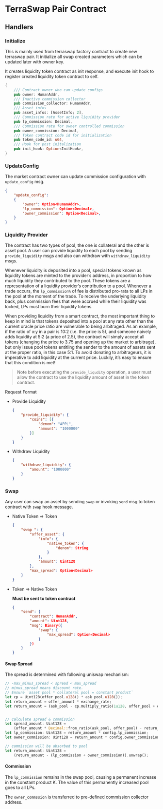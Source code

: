 # TerraSwap Pair Contract

## Handlers
### Initialize
This is mainly used from terraswap factory contract to create new terraswap pair. It initialize all swap created parameters which can be updated later with owner key. 

It creates liquidity token contract as init response, and execute init hook to register created liquidity token contract to self. 

```rust
{
    /// Contract owner who can update configs
    pub owner: HumanAddr,
    /// Inactive commission collector
    pub commission_collector: HumanAddr,
    /// Asset infos
    pub asset_infos: [AssetInfo; 2],
    /// Commission rate for active liquidity provider
    pub lp_commission: Decimal,
    /// Commission rate for owner controlled commission
    pub owner_commission: Decimal,
    /// Token contract code id for initialization
    pub token_code_id: u64,
    /// Hook for post initalization
    pub init_hook: Option<InitHook>,
}
```

### UpdateConfig
    
The market contract owner can update commission configuration with `update_config` msg.

```json
{
    "update_config": 
    {
        "owner": Option<HumanAddr>,
        "lp_commission": Option<Decimal>,
        "owner_commission": Option<Decimal>,
    }
}
```

### Liquidity Provider

The contract has two types of pool, the one is collateral and the other is asset pool. A user can provide liquidity to each pool by sending `provide_liquidity` msgs and also can withdraw with `withdraw_liquidity` msgs. 

Whenever liquidity is deposited into a pool, special tokens known as liquidity tokens are minted to the provider’s address, in proportion to how much liquidity they contributed to the pool. These tokens are a representation of a liquidity provider’s contribution to a pool. Whenever a trade occurs, the `lp_commission%` of fee is distributed pro-rata to all LPs in the pool at the moment of the trade. To receive the underlying liquidity back, plus commission fees that were accrued while their liquidity was locked, LPs must burn their liquidity tokens.

When providing liquidity from a smart contract, the most important thing to keep in mind is that tokens deposited into a pool at any rate other than the current oracle price ratio are vulnerable to being arbitraged. As an example, if the ratio of x:y in a pair is 10:2 (i.e. the price is 5), and someone naively adds liquidity at 5:2 (a price of 2.5), the contract will simply accept all tokens (changing the price to 3.75 and opening up the market to arbitrage), but only issue pool tokens entitling the sender to the amount of assets sent at the proper ratio, in this case 5:1. To avoid donating to arbitrageurs, it is imperative to add liquidity at the current price. Luckily, it’s easy to ensure that this condition is met!

> Note before executing the `provide_liqudity` operation, a user must allow the contract to use the liquidity amount of asset in the token contract.


Request Format
* Provide Liquidity
  
    ```json
    { 
        "provide_liquidity": { 
            "coins": [{
                "denom": "APPL", 
                "amount": "1000000"
            }]
        } 
    }
    ```
* Withdraw Liquidity
  
    ```json
    { 
        "withdraw_liquidity": { 
            "amount": "1000000" 
        } 
    }
    ```

### Swap

Any user can swap an asset by sending `swap` or invoking `send` msg to token contract with `swap` hook message.

* Native Token => Token
  
    ```json
    { 
        "swap ": { 
            "offer_asset": {
                "info": {
                    "native_token": {
                        "denom": String 
                    }
                }, 
                "amount": Uint128
            }, 
            "max_spread": Option<Decimal> 
        } 
    }
    ```

* Token => Native Token

    **Must be sent to token contract**
    ```json
    { 
        "send": {
            "contract": HumanAddr, 
            "amount": Uint128, 
            "msg": Binary({
                "swap": {
                    "max_spread": Option<Decimal>
                }
            })
        }
    }
    ```

#### Swap Spread

The spread is determined with following uniswap mechanism:

```rust
// -max_minus_spread < spread < max_spread
// minus_spread means discount rate.
// Ensure `asset pool * collateral pool = constant product`
let cp = Uint128(offer_pool.u128() * ask_pool.u128());
let return_amount = offer_amount * exchange_rate;
let return_amount = (ask_pool - cp.multiply_ratio(1u128, offer_pool + offer_amount))?;


// calculate spread & commission
let spread_amount: Uint128 =
    (offer_amount * Decimal::from_ratio(ask_pool, offer_pool) - return_amount)?;
let lp_commission: Uint128 = return_amount * config.lp_commission;
let owner_commission: Uint128 = return_amount * config.owner_commission;

// commission will be absorbed to pool
let return_amount: Uint128 =
    (return_amount - (lp_commission + owner_commission)).unwrap();
```

#### Commission
The `lp_commission` remains in the swap pool, causing a permanent increase in the constant product K. The value of this permanently increased pool goes to all LPs.

The `owner_commssion` is transferred to pre-defined commission collector address.
